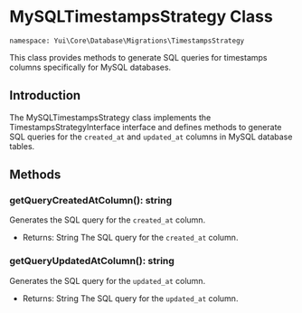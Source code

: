 # MySQLTimestampsStrategy Class

`namespace: Yui\Core\Database\Migrations\TimestampsStrategy`

This class provides methods to generate SQL queries for timestamps columns specifically for MySQL databases.

## Introduction

The MySQLTimestampsStrategy class implements the TimestampsStrategyInterface interface and defines methods to generate SQL queries for the `created_at` and `updated_at` columns in MySQL database tables.

## Methods

### getQueryCreatedAtColumn(): string

Generates the SQL query for the `created_at` column.

- Returns: String The SQL query for the `created_at` column.

### getQueryUpdatedAtColumn(): string

Generates the SQL query for the `updated_at` column.

- Returns: String The SQL query for the `updated_at` column.
